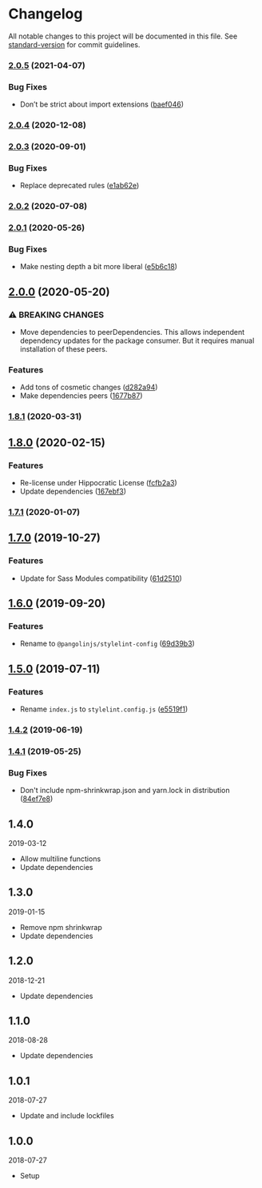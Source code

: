 # Changelog

All notable changes to this project will be documented in this file. See [standard-version](https://github.com/conventional-changelog/standard-version) for commit guidelines.

### [2.0.5](https://github.com/pangolinjs/stylelint-config/compare/v2.0.4...v2.0.5) (2021-04-07)


### Bug Fixes

* Don’t be strict about import extensions ([baef046](https://github.com/pangolinjs/stylelint-config/commit/baef046a212e9eb91eb33e0a7e6243faabf8c4e1))

### [2.0.4](https://github.com/pangolinjs/stylelint-config/compare/v2.0.3...v2.0.4) (2020-12-08)

### [2.0.3](https://github.com/pangolinjs/stylelint-config/compare/v2.0.2...v2.0.3) (2020-09-01)


### Bug Fixes

* Replace deprecated rules ([e1ab62e](https://github.com/pangolinjs/stylelint-config/commit/e1ab62e175328dc0d2f34ae6a3f815e4f1b2a146))

### [2.0.2](https://github.com/pangolinjs/stylelint-config/compare/v2.0.1...v2.0.2) (2020-07-08)

### [2.0.1](https://github.com/pangolinjs/stylelint-config/compare/v2.0.0...v2.0.1) (2020-05-26)


### Bug Fixes

* Make nesting depth a bit more liberal ([e5b6c18](https://github.com/pangolinjs/stylelint-config/commit/e5b6c18c4024eab7ebefcf100c115ecc5627b2ce))

## [2.0.0](https://github.com/pangolinjs/stylelint-config/compare/v1.8.1...v2.0.0) (2020-05-20)


### ⚠ BREAKING CHANGES

* Move dependencies to peerDependencies. This allows independent dependency updates for the package consumer. But it requires manual installation of these peers.

### Features

* Add tons of cosmetic changes ([d282a94](https://github.com/pangolinjs/stylelint-config/commit/d282a9452bc09306429fd8edc4354f0f3c4c4148))
* Make dependencies peers ([1677b87](https://github.com/pangolinjs/stylelint-config/commit/1677b87011e9eacb6ec353b2177688610163a7fa))

### [1.8.1](https://github.com/pangolinjs/stylelint-config/compare/v1.8.0...v1.8.1) (2020-03-31)

## [1.8.0](https://github.com/pangolinjs/stylelint-config/compare/v1.7.1...v1.8.0) (2020-02-15)


### Features

* Re-license under Hippocratic License ([fcfb2a3](https://github.com/pangolinjs/stylelint-config/commit/fcfb2a3b0271835d3fa99d3bc666a6700f7dca29))
* Update dependencies ([167ebf3](https://github.com/pangolinjs/stylelint-config/commit/167ebf3d10d3ac1ac9b32e29942920e420f27b32))

### [1.7.1](https://github.com/pangolinjs/stylelint-config/compare/v1.7.0...v1.7.1) (2020-01-07)

## [1.7.0](https://github.com/pangolinjs/stylelint-config/compare/v1.6.0...v1.7.0) (2019-10-27)


### Features

* Update for Sass Modules compatibility ([61d2510](https://github.com/pangolinjs/stylelint-config/commit/61d2510))

## [1.6.0](https://github.com/pangolinjs/stylelint-config/compare/v1.5.0...v1.6.0) (2019-09-20)


### Features

* Rename to `@pangolinjs/stylelint-config` ([69d39b3](https://github.com/pangolinjs/stylelint-config/commit/69d39b3))

## [1.5.0](https://github.com/pangolinjs/stylelint-config/compare/v1.4.2...v1.5.0) (2019-07-11)


### Features

* Rename `index.js` to `stylelint.config.js` ([e5519f1](https://github.com/pangolinjs/stylelint-config/commit/e5519f1))



### [1.4.2](https://github.com/pangolinjs/stylelint-config/compare/v1.4.1...v1.4.2) (2019-06-19)



### [1.4.1](https://github.com/pangolinjs/stylelint-config/compare/v1.4.0...v1.4.1) (2019-05-25)


### Bug Fixes

* Don't include npm-shrinkwrap.json and yarn.lock in distribution ([84ef7e8](https://github.com/pangolinjs/stylelint-config/commit/84ef7e8))



## 1.4.0
2019-03-12

- Allow multiline functions
- Update dependencies



## 1.3.0
2019-01-15

- Remove npm shrinkwrap
- Update dependencies



## 1.2.0
2018-12-21

- Update dependencies



## 1.1.0
2018-08-28

- Update dependencies



## 1.0.1
2018-07-27

- Update and include lockfiles



## 1.0.0
2018-07-27

- Setup

